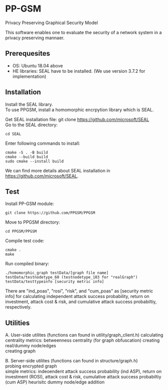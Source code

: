 # PP-GSM
Privacy Preserving Graphical Security Model   

This software enables one to evaluate the security of a network system in a privacy preserving mannaer.

<!--## Project members
- Dongwon Lee, Sungkyunkwan University, Suwon, Republic of Korea
- Yongwoo Oh, Sungkyunkwan University, Suwon, Republic of Korea
- Hyoungshick Kim, Sungkyunkwan University, Suwon, Republic of Korea
- Jin B. Hong, University of Western Australia, Perth, Australia
- Dongseong Kim, University of Queensland, Brisbane, Australia
-->

## Prerequesites
- OS: Ubuntu 18.04 above   
- HE libraries: SEAL have to be installed. (We use version 3.7.2 for implementation)


## Installation

Install the SEAL library.    
To use PPGSM, install a homomorphic encrpytion library which is SEAL.    

Get SEAL installation file: git clone https://github.com/microsoft/SEAL   
Go to the SEAL directory:   

    cd SEAL   
    
Enter following commands to install:    

    cmake -S . -B build    
    cmake --build build    
    sudo cmake --install build

We can find more details about SEAL installation in https://github.com/microsoft/SEAL.


## Test    

Install PP-GSM module:    

    git clone https://github.com/PPGSM/PPGSM
    
Move to PPGSM directory:   

    cd PPGSM/PPGSM
    
Compile test code:   

    cmake .
    make
    
Run compiled binary:   

    ./homomorphic_graph testData/[graph file name] testData/testnodetype_60 (testnodetype_103 for "realGraph") testData/testtypeinfo [security metric info]

There are "ind_poas", "rosi", "risk", and "cum_poas" as [security metric info] for calculating independent attack success probability, return on investment, attack cost & risk, and cumulative attack success probabiltiy, respectively.

## Utilities

   A. User-side utilites (functions can found in utility/graph_client.h)
    calculating centrality metrics: betweenness centrality (for graph obfuscation)
    creating real/dummy node/edges   
    creating graph   
   
   B. Server-side utilites (functions can found in structure/graph.h)   
    probing encrypted graph   
    simple metrics: indeoendent attack success probability (ind ASP), return on investment (ROSI), attack cost & risk, cumulative attack success probabiltiy (cum ASP)
    heurisitc dummy node/edge addition

